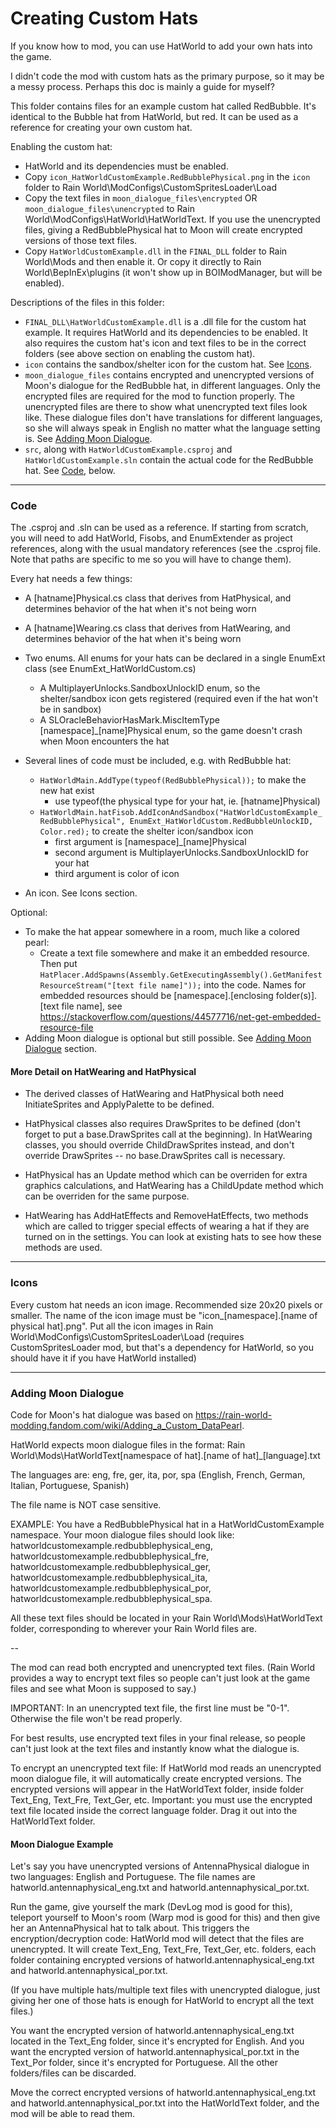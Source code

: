 # Creating Custom Hats

If you know how to mod, you can use HatWorld to add your own hats into the game. 

I didn't code the mod with custom hats as the primary purpose, so it may be a messy process. Perhaps this doc is mainly a guide for myself?

This folder contains files for an example custom hat called RedBubble. It's identical to the Bubble hat from HatWorld, but red. It can be used as a reference for creating your own custom hat.

Enabling the custom hat:
* HatWorld and its dependencies must be enabled.
* Copy `icon_HatWorldCustomExample.RedBubblePhysical.png` in the `icon` folder to Rain World\ModConfigs\CustomSpritesLoader\Load
* Copy the text files in `moon_dialogue_files\encrypted` OR `moon_dialogue_files\unencrypted` to Rain World\ModConfigs\HatWorld\HatWorldText. If you use the unencrypted files, giving a RedBubblePhysical hat to Moon will create encrypted versions of those text files.
* Copy `HatWorldCustomExample.dll` in the `FINAL_DLL` folder to Rain World\Mods and then enable it. Or copy it directly to Rain World\BepInEx\plugins (it won't show up in BOIModManager, but will be enabled).

Descriptions of the files in this folder:
* `FINAL_DLL\HatWorldCustomExample.dll` is a .dll file for the custom hat example. It requires HatWorld and its dependencies to be enabled. It also requires the custom hat's icon and text files to be in the correct folders (see above section on enabling the custom hat).
* `icon` contains the sandbox/shelter icon for the custom hat. See [Icons](#icons).
* `moon_dialogue_files` contains encrypted and unencrypted versions of Moon's dialogue for the RedBubble hat, in different languages. Only the encrypted files are required for the mod to function properly. The unencrypted files are there to show what unencrypted text files look like. These dialogue files don't have translations for different languages, so she will always speak in English no matter what the language setting is. See [Adding Moon Dialogue](#adding-moon-dialogue).
* `src`, along with `HatWorldCustomExample.csproj` and `HatWorldCustomExample.sln` contain the actual code for the RedBubble hat. See [Code](#code), below.

---

### Code

The .csproj and .sln can be used as a reference. If starting from scratch, you will need to add HatWorld, Fisobs, and EnumExtender as project references, along with the usual mandatory references (see the .csproj file. Note that paths are specific to me so you will have to change them).

Every hat needs a few things:

* A [hatname]Physical.cs class that derives from HatPhysical, and determines behavior of the hat when it's not being worn
* A [hatname]Wearing.cs class that derives from HatWearing, and determines behavior of the hat when it's being worn

* Two enums. All enums for your hats can be declared in a single EnumExt class (see EnumExt_HatWorldCustom.cs)
	* A MultiplayerUnlocks.SandboxUnlockID enum, so the shelter/sandbox icon gets registered (required even if the hat won't be in sandbox)
	* A SLOracleBehaviorHasMark.MiscItemType [namespace]_[name]Physical enum, so the game doesn't crash when Moon encounters the hat

* Several lines of code must be included, e.g. with RedBubble hat:
	* `HatWorldMain.AddType(typeof(RedBubblePhysical));` to make the new hat exist
		- use typeof(the physical type for your hat, ie. [hatname]Physical)
	* `HatWorldMain.hatFisob.AddIconAndSandbox("HatWorldCustomExample_RedBubblePhysical", EnumExt_HatWorldCustom.RedBubbleUnlockID, Color.red);` to create the shelter icon/sandbox icon
		- first argument is [namespace]_[name]Physical
		- second argument is MultiplayerUnlocks.SandboxUnlockID for your hat
		- third argument is color of icon

* An icon. See Icons section.

Optional:

* To make the hat appear somewhere in a room, much like a colored pearl:
	* Create a text file somewhere and make it an embedded resource. Then put `HatPlacer.AddSpawns(Assembly.GetExecutingAssembly().GetManifestResourceStream("[text file name]"));` into the code. Names for embedded resources should be [namespace].[enclosing folder(s)].[text file name], see https://stackoverflow.com/questions/44577716/net-get-embedded-resource-file
* Adding Moon dialogue is optional but still possible. See [Adding Moon Dialogue](#adding-moon-dialogue) section.



#### More Detail on HatWearing and HatPhysical

* The derived classes of HatWearing and HatPhysical both need InitiateSprites and ApplyPalette to be defined.
* HatPhysical classes also requires DrawSprites to be defined (don't forget to put a base.DrawSprites call at the beginning). In HatWearing classes, you should override ChildDrawSprites instead, and don't override DrawSprites -- no base.DrawSprites call is necessary.

* HatPhysical has an Update method which can be overriden for extra graphics calculations, and HatWearing has a ChildUpdate method which can be overriden for the same purpose.

* HatWearing has AddHatEffects and RemoveHatEffects, two methods which are called to trigger special effects of wearing a hat if they are turned on in the settings. You can look at existing hats to see how these methods are used.

---

### Icons

Every custom hat needs an icon image. Recommended size 20x20 pixels or smaller. The name of the icon image must be "icon_[namespace].[name of physical hat].png". Put all the icon images in Rain World\ModConfigs\CustomSpritesLoader\Load (requires CustomSpritesLoader mod, but that's a dependency for HatWorld, so you should have it if you have HatWorld installed)

---

### Adding Moon Dialogue

Code for Moon's hat dialogue was based on https://rain-world-modding.fandom.com/wiki/Adding_a_Custom_DataPearl.

HatWorld expects moon dialogue files in the format: Rain World\Mods\HatWorldText\[namespace of hat].[name of hat]_[language].txt

The languages are: eng, fre, ger, ita, por, spa
(English, French, German, Italian, Portuguese, Spanish)

The file name is NOT case sensitive.

EXAMPLE: You have a RedBubblePhysical hat in a HatWorldCustomExample namespace. Your moon dialogue files should look like: hatworldcustomexample.redbubblephysical_eng, hatworldcustomexample.redbubblephysical_fre, hatworldcustomexample.redbubblephysical_ger, hatworldcustomexample.redbubblephysical_ita, hatworldcustomexample.redbubblephysical_por, hatworldcustomexample.redbubblephysical_spa.

All these text files should be located in your Rain World\Mods\HatWorldText folder, corresponding to wherever your Rain World files are.

--

The mod can read both encrypted and unencrypted text files. (Rain World provides a way to encrypt text files so people can't just look at the game files and see what Moon is supposed to say.)

IMPORTANT: In an unencrypted text file, the first line must be "0-1". Otherwise the file won't be read properly.

For best results, use encrypted text files in your final release, so people can't just look at the text files and instantly know what the dialogue is.

To encrypt an unencrypted text file: If HatWorld mod reads an unencrypted moon dialogue file, it will automatically create encrypted versions. The encrypted versions will appear in the HatWorldText folder, inside folder Text_Eng, Text_Fre, Text_Ger, etc. Important: you must use the encrypted text file located inside the correct language folder. Drag it out into the HatWorldText folder.

#### Moon Dialogue Example

Let's say you have unencrypted versions of AntennaPhysical dialogue in two languages: English and Portuguese. The file names are hatworld.antennaphysical_eng.txt and hatworld.antennaphysical_por.txt. 

Run the game, give yourself the mark (DevLog mod is good for this), teleport yourself to Moon's room (Warp mod is good for this) and then give her an AntennaPhysical hat to talk about. This triggers the encryption/decryption code: HatWorld mod will detect that the files are unencrypted. It will create Text_Eng, Text_Fre, Text_Ger, etc. folders, each folder containing encrypted versions of hatworld.antennaphysical_eng.txt and hatworld.antennaphysical_por.txt.

(If you have multiple hats/multiple text files with unencrypted dialogue, just giving her one of those hats is enough for HatWorld to encrypt all the text files.)

You want the encrypted version of hatworld.antennaphysical_eng.txt located in the Text_Eng folder, since it's encrypted for English. And you want the encrypted version of hatworld.antennaphysical_por.txt in the Text_Por folder, since it's encrypted for Portuguese. All the other folders/files can be discarded.

Move the correct encrypted versions of hatworld.antennaphysical_eng.txt and hatworld.antennaphysical_por.txt into the HatWorldText folder, and the mod will be able to read them.
